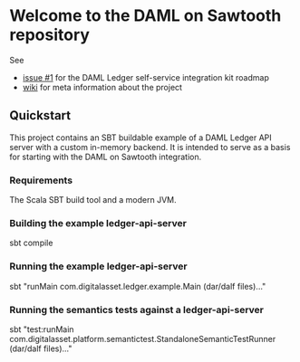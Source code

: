 # Welcome to the DAML on Sawtooth repository

See
* [issue #1](https://github.com/DACH-NY/daml-on-sawtooth/issues/1) for the DAML Ledger self-service integration kit roadmap
* [wiki](https://github.com/DACH-NY/daml-on-sawtooth/wiki) for meta
  information about the project

## Quickstart

This project contains an SBT buildable example of a DAML Ledger API server with a
custom in-memory backend. It is intended to serve as a basis for starting with
the DAML on Sawtooth integration.

### Requirements

The Scala SBT build tool and a modern JVM.

### Building the example ledger-api-server

sbt compile

### Running the example ledger-api-server

sbt "runMain com.digitalasset.ledger.example.Main (dar/dalf files)..."

### Running the semantics tests against a ledger-api-server

sbt "test:runMain com.digitalasset.platform.semantictest.StandaloneSemanticTestRunner (dar/dalf files)..."
